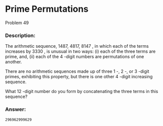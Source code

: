 # Prime Permutations
Problem 49
### Description:
The arithmetic sequence, 1487, 4817, 8147
, in which each of the terms increases by 3330
, is unusual in two ways: (i) each of the three terms are prime, and, (ii) each of the 4
-digit numbers are permutations of one another.

There are no arithmetic sequences made up of three 1
-, 2
-, or 3
-digit primes, exhibiting this property, but there is one other 4
-digit increasing sequence.

What 12
-digit number do you form by concatenating the three terms in this sequence?

### Answer:
```
296962999629
```
